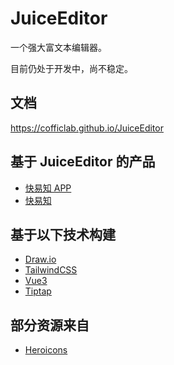 # JuiceEditor

一个强大富文本编辑器。 

目前仍处于开发中，尚不稳定。

## 文档

<https://cofficlab.github.io/JuiceEditor>

## 基于 JuiceEditor 的产品

- [快易知 APP](https://apps.apple.com/cn/app/%E5%BF%AB%E6%98%93%E7%9F%A5/id6457892799)
- [快易知](https://www.kuaiyizhi.cn)

## 基于以下技术构建

- [Draw.io](https://github.com/jgraph/drawio)
- [TailwindCSS](https://tailwindcss.com/)
- [Vue3](https://v3.vuejs.org/)
- [Tiptap](https://tiptap.dev/)

## 部分资源来自

- [Heroicons](https://heroicons.com)